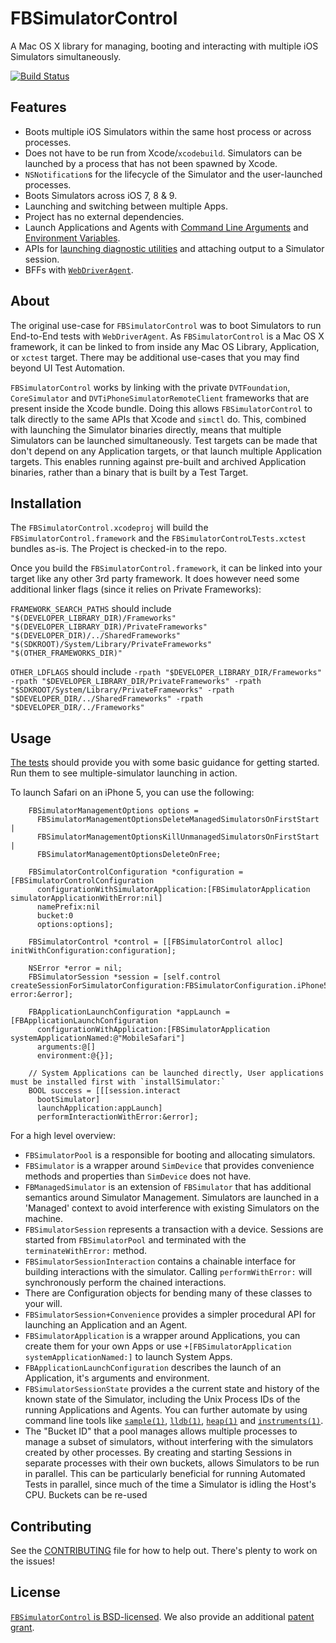 # FBSimulatorControl
A Mac OS X library for managing, booting and interacting with multiple iOS Simulators simultaneously.

[![Build Status](https://travis-ci.org/facebook/FBSimulatorControl.svg?branch=master)](https://travis-ci.org/facebook/FBSimulatorControl)

## Features
- Boots multiple iOS Simulators within the same host process or across processes.
- Does not have to be run from Xcode/`xcodebuild`. Simulators can be launched by a process that has not been spawned by Xcode.
- `NSNotification`s for the lifecycle of the Simulator and the user-launched processes.
- Boots Simulators across iOS 7, 8 & 9.
- Launching and switching between multiple Apps.
- Project has no external dependencies.
- Launch Applications and Agents with [Command Line Arguments](FBSimulatorControl/Configuration/FBProcessLaunchConfiguration.h#L24) and [Environment Variables](FBSimulatorControl/Configuration/FBProcessLaunchConfiguration.h#L29).
- APIs for [launching diagnostic utilities](FBSimulatorControl/Session/FBSimulatorSessionInteraction%2BDiagnostics.h) and attaching output to a Simulator session.
- BFFs with [`WebDriverAgent`](https://github.com/facebook/webdriveragent).

## About
The original use-case for `FBSimulatorControl` was to boot Simulators to run End-to-End tests with `WebDriverAgent`. As `FBSimulatorControl` is a Mac OS X framework, it can be linked to from inside any Mac OS Library, Application, or `xctest` target. There may be additional use-cases that you may find beyond UI Test Automation.

`FBSimulatorControl` works by linking with the private `DVTFoundation`, `CoreSimulator` and `DVTiPhoneSimulatorRemoteClient` frameworks that are present inside the Xcode bundle. Doing this allows  `FBSimulatorControl` to talk directly to the same APIs that Xcode and `simctl` do. This, combined with launching the Simulator binaries directly, means that multiple Simulators can be launched simultaneously. Test targets can be made that don't depend on any Application targets, or that launch multiple Application targets. This enables running against pre-built and archived Application binaries, rather than a binary that is built by a Test Target.

## Installation
The `FBSimulatorControl.xcodeproj` will build the `FBSimulatorControl.framework` and the `FBSimulatorControLTests.xctest` bundles as-is. The Project is checked-in to the repo.

Once you build the `FBSimulatorControl.framework`, it can be linked into your target like any other 3rd party framework. It does however need some additional linker flags (since it relies on Private Frameworks):

`FRAMEWORK_SEARCH_PATHS` should include `"$(DEVELOPER_LIBRARY_DIR)/Frameworks" "$(DEVELOPER_LIBRARY_DIR)/PrivateFrameworks" "$(DEVELOPER_DIR)/../SharedFrameworks" "$(SDKROOT)/System/Library/PrivateFrameworks" "$(OTHER_FRAMEWORKS_DIR)"`


`OTHER_LDFLAGS` should include `-rpath "$DEVELOPER_LIBRARY_DIR/Frameworks" -rpath "$DEVELOPER_LIBRARY_DIR/PrivateFrameworks" -rpath "$SDKROOT/System/Library/PrivateFrameworks" -rpath "$DEVELOPER_DIR/../SharedFrameworks" -rpath "$DEVELOPER_DIR/../Frameworks"`

## Usage
[The tests](FBSimulatorControlTests/Tests/FBSimulatorControlApplicationLaunchTests.m#L63) should provide you with some basic guidance for getting started. Run them to see multiple-simulator launching in action.

To launch Safari on an iPhone 5, you can use the following:

```objc
    FBSimulatorManagementOptions options =
      FBSimulatorManagementOptionsDeleteManagedSimulatorsOnFirstStart |
      FBSimulatorManagementOptionsKillUnmanagedSimulatorsOnFirstStart |
      FBSimulatorManagementOptionsDeleteOnFree;
    
    FBSimulatorControlConfiguration *configuration = [FBSimulatorControlConfiguration
      configurationWithSimulatorApplication:[FBSimulatorApplication simulatorApplicationWithError:nil]
      namePrefix:nil
      bucket:0
      options:options];
    
    FBSimulatorControl *control = [[FBSimulatorControl alloc] initWithConfiguration:configuration];
    
    NSError *error = nil;
    FBSimulatorSession *session = [self.control createSessionForSimulatorConfiguration:FBSimulatorConfiguration.iPhone5 error:&error];
    
    FBApplicationLaunchConfiguration *appLaunch = [FBApplicationLaunchConfiguration
      configurationWithApplication:[FBSimulatorApplication systemApplicationNamed:@"MobileSafari"]
      arguments:@[]
      environment:@{}];
    
    // System Applications can be launched directly, User applications must be installed first with `installSimulator:`
    BOOL success = [[[session.interact
      bootSimulator]
      launchApplication:appLaunch]
      performInteractionWithError:&error];
```

For a high level overview:
- `FBSimulatorPool` is a responsible for booting and allocating simulators.
- `FBSimulator` is a wrapper around `SimDevice` that provides convenience methods and properties than `SimDevice` does not have.
- `FBManagedSimulator` is an extension of `FBSimulator` that has additional semantics around Simulator Management. Simulators are launched in a 'Managed' context to avoid interference with existing Simulators on the machine.
- `FBSimulatorSession` represents a transaction with a device. Sessions are started from `FBSimulatorPool` and terminated with the `terminateWithError:` method.
- `FBSimulatorSessionInteraction` contains a chainable interface for building interactions with the simulator. Calling `performWithError:` will synchronously perform the chained interactions.
- There are Configuration objects for bending many of these classes to your will.
- `FBSimulatorSession+Convenience` provides a simpler procedural API for launching an Application and an Agent.
- `FBSimulatorApplication` is a wrapper around Applications, you can create them for your own Apps or use `+[FBSimulatorApplication systemApplicationNamed:]` to launch System Apps.
- `FBApplicationLaunchConfiguration` describes the launch of an Application, it's arguments and environment.
- `FBSimulatorSessionState` provides a the current state and history of the known state of the Simulator, including the Unix Process IDs of the running Applications and Agents. You can further automate by using command line tools like [`sample(1)`](https://developer.apple.com/library/mac/documentation/Darwin/Reference/ManPages/man1/sample.1.html), [`lldb(1)`](https://developer.apple.com/library/prerelease/mac/documentation/Darwin/Reference/ManPages/man1/lldb.1.html), [`heap(1)`](https://developer.apple.com/library/mac/documentation/Darwin/Reference/ManPages/man1/heap.1.html) and [`instruments(1)`](https://developer.apple.com/library/mac/documentation/Darwin/Reference/ManPages/man1/instruments.1.html).
- The "Bucket ID" that a pool manages allows multiple processes to manage a subset of simulators, without interfering with the simulators created by other processes. By creating and starting Sessions in separate processes with their own buckets, allows Simulators to be run in parallel. This can be particularly beneficial for running Automated Tests in parallel, since much of the time a Simulator is idling the Host's CPU. Buckets can be re-used 

## Contributing
See the [CONTRIBUTING](CONTRIBUTING) file for how to help out. There's plenty to work on the issues!

## License
[`FBSimulatorControl` is BSD-licensed](LICENSE). We also provide an additional [patent grant](PATENTS).
